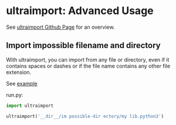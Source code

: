 # ultraimport: Advanced Usage

See [ultraimport Github Page](https://github.com/ronny-rentner/ultraimport) for an overview.

## Import impossible filename and directory

With ultraimport, you can import from any file or directory, even if it contains spaces or dashes or if the file name contains any other file extension.

See [example](/examples/working/impossible-filename)

run.py:
```python
import ultraimport

ultraimport('__dir__/im possible-dir ectory/my lib.python3')
```

